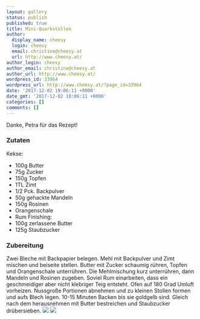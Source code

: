 ```yaml
---
layout: gallery
status: publish
published: true
title: Mini-Quarkstollen
author:
  display_name: cheesy
  login: cheesy
  email: christine@cheesy.at
  url: http://www.cheesy.at/
author_login: cheesy
author_email: christine@cheesy.at
author_url: http://www.cheesy.at/
wordpress_id: 33964
wordpress_url: http://www.cheesy.at/?page_id=33964
date: '2017-12-02 19:06:11 +0000'
date_gmt: '2017-12-02 18:06:11 +0000'
categories: []
comments: []
---
```

Danke, Petra für das Rezept!
### Zutaten
Kekse:
- 100g Butter
- 75g Zucker
- 150g Topfen
- 1TL Zimt
- 1/2 Pck. Backpulver
- 50g gehackte Mandeln
- 150g Rosinen
- Orangenschale
- Rum
Finishing:
- 100g zerlassene Butter
- 125g Staubzucker
### Zubereitung
Zwei Bleche mit Backpapier belegen.
Mehl mit Backpulver und Zimt mischen und beiseite stellen.
Butter mit Zucker schaumig rühren, Topfen und Orangenschale unterrühren. Die Mehlmischung kurz unterrühren, dann Mandeln und Rosinen zugeben. Soviel Rum einarbeiten, dass ein geschmeidiger aber nicht klebriger Teig entsteht.
Ofen auf 180 Grad Umluft vorheizen.
Nussgroße Portionen abnehmen und zu kleinen Stollen formen und aufs Blech legen. 10-15 Minuten Backen bis sie goldgelb sind.
Gleich nach dem herausnehmen mit Butter bestreichen und Staubzucker drübersieben.
![](http://www.cheesy.at/wp-content/uploads/DSC_0631.jpg)
![](http://www.cheesy.at/wp-content/uploads/IMG_20171202_143942.jpg)
